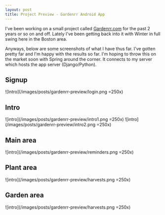 ```yaml
---
layout: post
title: Project Preview - Gardenrr Android App
---
```


I've been working on a small project called [Gardenrr.com](http://gardenrr.com) for the past 2 years or so on and off. Lately I've been getting back into it with Winter in full swing here in the Boston area.

Anyways, below are some screenshots of what I have thus far. I've gotten pretty far and I'm happy with the results so far. I'm hoping to throw this on the market soon with Spring around the corner. It connects to my server which hosts the app server (Django/Python).

## Signup

![Intro](/images/posts/gardenrr-preview/login.png =250x)


## Intro

![intro](/images/posts/gardenrr-preview/intro1.png =250x)
![intro](/images/posts/gardenrr-preview/intro2.png =250x)

## Main area

![intro](/images/posts/gardenrr-preview/reminders.png =250x)

## Plant area

![intro](/images/posts/gardenrr-preview/harvests.png =250x)

## Garden area

![intro](/images/posts/gardenrr-preview/harvests.png =250x)